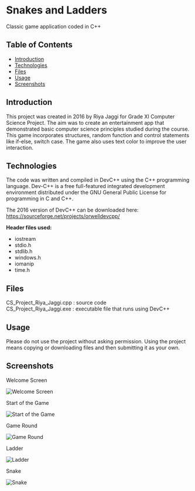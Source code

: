 # Snakes and Ladders

Classic game application coded in C++


## Table of Contents

* [Introduction](#introduction)
* [Technologies](#technologies)
* [Files](#files)
* [Usage](#usage)
* [Screenshots](#screenshots)
    
    
<a name="introduction"></a>
## Introduction

This project was created in 2016 by Riya Jaggi for Grade XI Computer Science Project. The aim was to create an entertainment app that demonstrated basic computer science principles studied during the course. This game incorporates structures, random function and control statements like if-else, switch case. The game also uses text color to improve the user interaction. 


<a name="technologies"></a>
## Technologies

The code was written and compiled in DevC++ using the C++ programming language. Dev-C++ is a free full-featured integrated development environment distributed under the GNU General Public License for programming in C and C++. 

The 2016 version of DevC++ can be downloaded here: <https://sourceforge.net/projects/orwelldevcpp/>


**Header files used:**
- iostream
- stdio.h
- stdlib.h
- windows.h
- iomanip
- time.h


<a name= "files"></a>
## Files
CS_Project_Riya_Jaggi.cpp : source code  
CS_Project_Riya_Jaggi.exe : executable file that runs using DevC++


<a name= "usage"></a>
## Usage

Please do not use the project without asking permission. Using the project means copying or downloading files and then submitting it as your own.


<a name="screenshots"></a>
## Screenshots

Welcome Screen

![Welcome Screen](https://drive.google.com/uc?export=view&id=1T8EGgcj3sm7LXESSkaPEMlQqcr2F5Ex2)

Start of the Game

![Start of the Game](https://drive.google.com/uc?export=view&id=1HNkrcOeiPShUauIUwrDP41pcHJSr89j1)

Game Round

![Game Round](https://drive.google.com/uc?export=view&id=1uzdN8W2QBTtPzn7a55GYv3YU4cfqgrqs)

Ladder

![Ladder](https://drive.google.com/uc?export=view&id=138uGjLtbNAJebm7TyacM44Iey0op99Fa)

Snake

![Snake](https://drive.google.com/uc?export=view&id=1uxAd1rRLJapgN74-xiJ7SQFC6ddb6qat)


